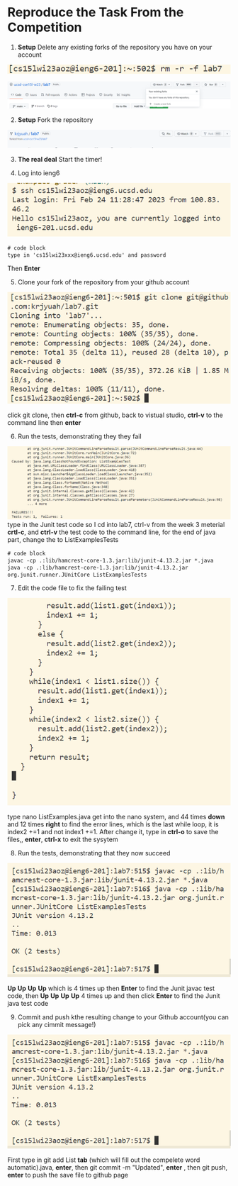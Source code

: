 # Reproduce the Task From the Competition

1. **Setup** Delete any existing forks of the repository you have on your account

![Image](Screenshot_20230224_113057.png)

![Image](Screenshot_20230224_113550.png)

2. **Setup** Fork the repository

![Image](Screenshot_20230224_113716.png)

3. **The real deal** Start the timer!

4. Log into ieng6

![Image](Screenshot_20230224_113951.png)

```
# code block
type in 'cs15lwi23xxx@ieng6.ucsd.edu' and password
```
Then **Enter**


5. Clone your fork of the repository from your github account

![Image](Screenshot_20230224_114212.png)

click git clone, then **ctrl-c** from github, back to vistual studio, **ctrl-v** to the command line
then **enter**

6. Run the tests, demonstrating they they fail

![Image](Screenshot_20230227_091638.png)
type in the Junit test code so I cd into lab7, ctrl-v from the week 3 meterial **crtl-c**, and **ctrl-v** the test code to the command line, for the end of java part, change the  to ListExamplesTests

```
# code block
javac -cp .:lib/hamcrest-core-1.3.jar:lib/junit-4.13.2.jar *.java
java -cp .:lib/hamcrest-core-1.3.jar:lib/junit-4.13.2.jar org.junit.runner.JUnitCore ListExamplesTests
```


7. Edit the code file to fix the failing test

![Image](Screenshot_20230224_124500.png)

type nano ListExamples.java get into the nano system, and 44 times **down** and 12 times **right** to find the error lines, which is the last while loop,
it is index2 +=1 and not index1 +=1. After change it, type in **ctrl-o** to save the files,, **enter**, **ctrl-x** to exit the sysytem

8. Run the tests, demonstrating that they now succeed

![Image](Screenshot_20230224_125511.png)

**Up** **Up** **Up** **Up** which is 4 times up then **Enter** to find the Junit javac test code, then **Up** **Up** **Up** **Up** 4 times up and then click **Enter** to find the Junit java test code

9. Commit and push kthe resulting change to your Github account(you can pick any cimmit message!)

![Image](Screenshot_20230224_125511.png)

First type in git add List **tab** (which will fill out the compelete word automatic).java, **enter**, then git commit -m "Updated", **enter** , then git push, **enter** to push the save file to github page
